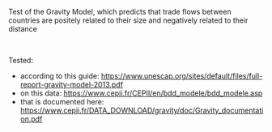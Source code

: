 
Test of the Gravity Model, which predicts that trade flows between countries are positely related to their size and negatively related to their distance

<br>

Tested:
- according to this guide: https://www.unescap.org/sites/default/files/full-report-gravity-model-2013.pdf
- on this data: https://www.cepii.fr/CEPII/en/bdd_modele/bdd_modele.asp
- that is documented here: https://www.cepii.fr/DATA_DOWNLOAD/gravity/doc/Gravity_documentation.pdf

